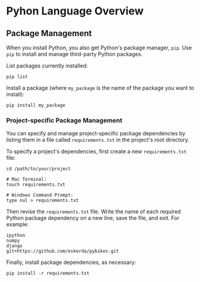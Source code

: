 # Pyhon Language Overview

## Package Management

When you install Python, you also get Python's package manager, `pip`. Use `pip` to install and manage third-party Python packages.

List packages currently installed:

```shell
pip list
```

Install a package (where `my_package` is the name of the package you want to install):

```shell
pip install my_package
```

### Project-specific Package Management

You can specify and manage project-specific package dependencies by listing them in a file called `requirements.txt` in the project's root directory.

To specify a project's dependencies, first create a new `requirements.txt` file:

```shell
cd /path/to/your/project

# Mac Terminal:
touch requirements.txt

# Windows Command Prompt:
type nul > requirements.txt
```

Then revise the `requirements.txt` file. Write the name of each required Python package dependency on a new line, save the file, and exit. For example:

    ipython
    numpy
    django
    git+https://github.com/eskerda/pybikes.git

Finally, install package dependencies, as necessary:

```shell
pip install -r requirements.txt
```
